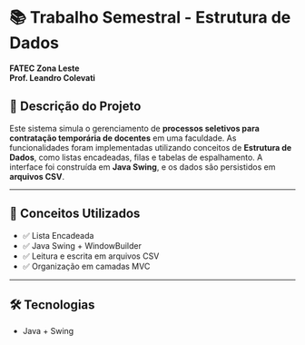 # 📚 Trabalho Semestral - Estrutura de Dados  
**FATEC Zona Leste**  
**Prof. Leandro Colevati**

## 🧾 Descrição do Projeto

Este sistema simula o gerenciamento de **processos seletivos para contratação temporária de docentes** em uma faculdade. As funcionalidades foram implementadas utilizando conceitos de **Estrutura de Dados**, como listas encadeadas, filas e tabelas de espalhamento.
A interface foi construída em **Java Swing**, e os dados são persistidos em **arquivos CSV**.

---

## 🧠 Conceitos Utilizados

- ✅ Lista Encadeada  
- ✅ Java Swing + WindowBuilder  
- ✅ Leitura e escrita em arquivos CSV  
- ✅ Organização em camadas MVC


---

## 🛠️ Tecnologias

- Java + Swing




